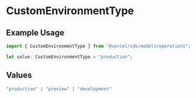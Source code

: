 # CustomEnvironmentType

## Example Usage

```typescript
import { CustomEnvironmentType } from "@vercel/sdk/models/operations";

let value: CustomEnvironmentType = "production";
```

## Values

```typescript
"production" | "preview" | "development"
```